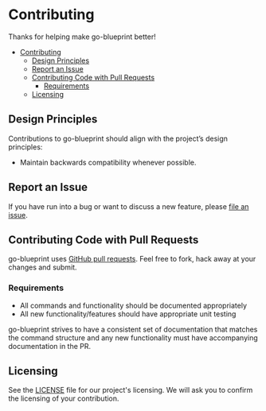 # Contributing

Thanks for helping make go-blueprint better! 
- [Contributing](#contributing)
  - [Design Principles](#design-principles)
  - [Report an Issue](#report-an-issue)
  - [Contributing Code with Pull Requests](#contributing-code-with-pull-requests)
    - [Requirements](#requirements)
  - [Licensing](#licensing)

## Design Principles

Contributions to go-blueprint should align with the project’s design principles:

 * Maintain backwards compatibility whenever possible.

## Report an Issue

If you have run into a bug or want to discuss a new feature, please [file an issue](https://github.com/Melkeydev/go-blueprint/issues).

## Contributing Code with Pull Requests

go-blueprint uses [GitHub pull requests](https://github.com/Melkeydev/go-blueprint/pulls). Feel free to fork, hack away at your changes and submit.

### Requirements

 *  All commands and functionality should be documented appropriately
 *  All new functionality/features should have appropriate unit testing 

go-blueprint strives to have a consistent set of documentation that matches the command structure and any new functionality must have accompanying documentation in the PR.

## Licensing

See the [LICENSE](https://github.com/melkeydev/go-blueprint/blob/main/LICENSE) file for our project's licensing. We will ask you to confirm the licensing of your contribution.
